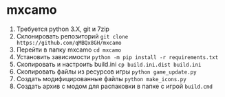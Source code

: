 # mxcamo

1. Требуется python 3.X, git и 7zip
2. Склонировать репозиторий
```git clone https://github.com/qMBQx8GH/mxcamo```
3. Перейти в папку mxcamo
```cd mxcamo```
4. Установить зависимости
```python -m pip install -r requirements.txt```
5. Скопировать и настроить build.ini
```cp build.ini.dist build.ini```
6. Скопировать файлы из ресурсов игры
```python game_update.py```
7. Создать модифицированные файлы
```python make_icons.py```
8. Создать архив с модом для распаковки в папке с игрой
```build.cmd```
